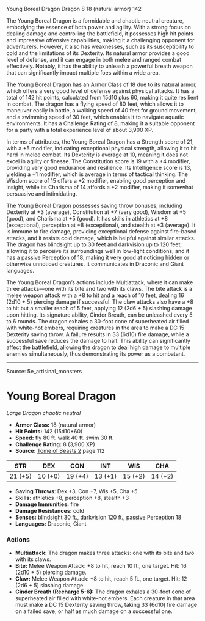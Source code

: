 <MonsterName/>Young Boreal Dragon</MonsterName>
<CreatureType/>Dragon</CreatureType>
<CR/>8</CR>
<AC/>18 (natural armor)</AC>
<HP/>142</HP>
<summary>The Young Boreal Dragon is a formidable and chaotic neutral creature, embodying the essence of both power and agility. With a strong focus on dealing damage and controlling the battlefield, it possesses high hit points and impressive offensive capabilities, making it a challenging opponent for adventurers. However, it also has weaknesses, such as its susceptibility to cold and the limitations of its Dexterity. Its natural armor provides a good level of defense, and it can engage in both melee and ranged combat effectively. Notably, it has the ability to unleash a powerful breath weapon that can significantly impact multiple foes within a wide area.</summary>

<detail>

The Young Boreal Dragon has an Armor Class of 18 due to its natural armor, which offers a very good level of defense against physical attacks. It has a total of 142 hit points, calculated from 15d10 plus 60, making it quite resilient in combat. The dragon has a flying speed of 80 feet, which allows it to maneuver easily in battle, a walking speed of 40 feet for ground movement, and a swimming speed of 30 feet, which enables it to navigate aquatic environments. It has a Challenge Rating of 8, making it a suitable opponent for a party with a total experience level of about 3,900 XP.

In terms of attributes, the Young Boreal Dragon has a Strength score of 21, with a +5 modifier, indicating exceptional physical strength, allowing it to hit hard in melee combat. Its Dexterity is average at 10, meaning it does not excel in agility or finesse. The Constitution score is 19 with a +4 modifier, providing very good endurance and resilience. Its Intelligence score is 13, yielding a +1 modifier, which is average in terms of tactical thinking. The Wisdom score of 15 offers a +2 modifier, enabling good perception and insight, while its Charisma of 14 affords a +2 modifier, making it somewhat persuasive and intimidating.

The Young Boreal Dragon possesses saving throw bonuses, including Dexterity at +3 (average), Constitution at +7 (very good), Wisdom at +5 (good), and Charisma at +5 (good). It has skills in athletics at +8 (exceptional), perception at +8 (exceptional), and stealth at +3 (average). It is immune to fire damage, providing exceptional defense against fire-based attacks, and it resists cold damage, which is helpful against similar attacks. The dragon has blindsight up to 30 feet and darkvision up to 120 feet, allowing it to perceive its surroundings well in low-light conditions, and it has a passive Perception of 18, making it very good at noticing hidden or otherwise unnoticed creatures. It communicates in Draconic and Giant languages.

The Young Boreal Dragon’s actions include Multiattack, where it can make three attacks—one with its bite and two with its claws. The bite attack is a melee weapon attack with a +8 to hit and a reach of 10 feet, dealing 16 (2d10 + 5) piercing damage if successful. The claw attacks also have a +8 to hit but a smaller reach of 5 feet, applying 12 (2d6 + 5) slashing damage upon hitting. Its signature ability, Cinder Breath, can be unleashed every 5 to 6 rounds. The dragon exhales a 30-foot cone of superheated air filled with white-hot embers, requiring creatures in the area to make a DC 15 Dexterity saving throw. A failure results in 33 (6d10) fire damage, while a successful save reduces the damage to half. This ability can significantly affect the battlefield, allowing the dragon to deal high damage to multiple enemies simultaneously, thus demonstrating its power as a combatant.</detail>



---

Source: 5e_artisinal_monsters

# Young Boreal Dragon

*Large* *Dragon* *chaotic neutral*

- **Armor Class:** 18 (natural armor)
- **Hit Points:** 142 (15d10+60)
- **Speed:** fly 80 ft. walk 40 ft. swim 30 ft.
- **Challenge Rating:** 8 (3,900 XP)
- **Source:** [Tome of Beasts 2](https://koboldpress.com/kpstore/product/tome-of-beasts-2-for-5th-edition) page 112

| STR | DEX | CON | INT | WIS | CHA |
| --- | --- | --- | --- | --- | --- |
| 21 (+5) | 10 (+0) | 19 (+4) | 13 (+1) | 15 (+2) | 14 (+2) |

- **Saving Throws**: Dex +3, Con +7, Wis +5, Cha +5
- **Skills:** athletics +8, perception +8, stealth +3
- **Damage Immunities:** fire
- **Damage Resistances:** cold
- **Senses:** blindsight 30 ft., darkvision 120 ft., passive Perception 18
- **Languages:** Draconic, Giant

### Actions

- **Multiattack:** The dragon makes three attacks: one with its bite and two with its claws.
- **Bite:** Melee Weapon Attack: +8 to hit, reach 10 ft., one target. Hit: 16 (2d10 + 5) piercing damage.
- **Claw:** Melee Weapon Attack: +8 to hit, reach 5 ft., one target. Hit: 12 (2d6 + 5) slashing damage.
- **Cinder Breath (Recharge 5-6):** The dragon exhales a 30-foot cone of superheated air filled with white-hot embers. Each creature in that area must make a DC 15 Dexterity saving throw, taking 33 (6d10) fire damage on a failed save, or half as much damage on a successful one.




